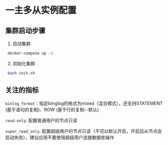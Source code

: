 # 一主多从实例配置
## 集群启动步骤
1. 启动集群

```bash
 docker-compose up -d
 ```
2. 初始化集群
```bash
 bash init.sh
```
## 关注的指标
`binlog_format`：指定binglog的格式为mixed（混合模式），还支持STATEMENT (基于语句的复制)、ROW (基于行的复制--默认)  

`read-only`: 配置普通用户的节点只读   

`super_read_only`: 配置超级用户的节点只读（不可以默认开启，开启后从节点会启动失败），建议应用不要使用超级用户连接数据库操作
